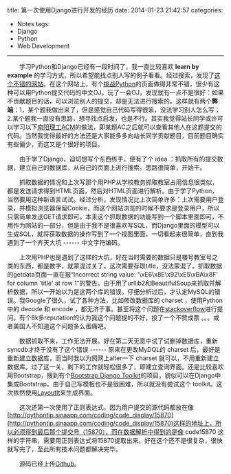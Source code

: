 title: 第一次使用Django进行开发的经历
date:  2014-01-23 21:42:57
categories:
- Notes
tags:
- Django
- Python
- Web Development

------

　　学习Python和Django已经有一段时间了，我一直比较喜欢 **learn by example** 的学习方式，所以希望能找点别人写的例子看看。经过搜索，发现了[这个不错的网站](http://pythontip.sinaapp.com/)。在这个网站上，有个[挑战Python](http://pythontip.sinaapp.com/)的页面做得非常不错，很少有这种可以用Python提交代码的中文OJ。玩了一会OJ，发现就有一点不是很好：如果不贡献题目的话，可以浏览别人的提交，却是无法进行搜索的。这样就有两个**弊端**：1，某个题我做出来了，但是感觉自己代码写得很笨，没法学习别人怎么写；2.某个题我一直没有思路，想寻找点启发，也是不行。其实我觉得站长同学或许可以学习以下[南阳理工ACM](acm.nyist.net)的做法，即某题AC之后就可以查看其他人在这题提交的代码。当然我觉得最好的方法还是大家能多多向站长同学贡献题目，目前题目确实有些偏少，而这又是个很好的项目。

<!--more-->
　　由于学了Django，迫切想写个东西练手，便有了个 idea ：抓取所有的提交数据，建立自己的数据库，从自己的页面上进行搜索。思路很简单，开始干。

　　抓取数据的情况和上次写那个用PHP从学校教务抓取教室占用信息很类似，都是发送请求得到HTML页面，然后对HTML页面进行解析。由于学了Python，当然要用这种新语言试试。经过分析，发现情况比上次简单许多：上次需要用户登录，并模拟浏览器保留Cookie，而这个网站浏览的时候不要求是登录用户，所以只需简单发送GET请求即可。本来这个抓取数据的功能写到一个脚本里面即可，不用作为网站的一部分，但是由于我不是很喜欢写SQL，而Django里面的模型可以生成SQL，就将获取数据的操作写到了一个视图里面。一切看起来很简单，直到我遇到了一个齐天大坑 ------ 中文字符编码。

　　上次用PHP也是遇到了这样的大坑，好在当时需要的数据只是楼号教室号之类的东西，都是数字，就蒙混过关了。这次需要存取title，没法蒙混了。抓取数据的getdata页面一直在报“Incorrect string value: '\xE6\x8E\x92\xE5\xBA\x8F' for column 'title' at row 1”的警告。由于用了urllib2和BeautifulSoup来抓取并解析数据，所以一开始以为是这两个库的错误。仔细分析过后，才认定MySQL的错误。我Google了很久，试了各种方法，比如修改数据库的 charset ，使用Python中的 decode 和 encode ，都无济于事。甚至将这个问题在[stackoverflow](http://stackoverflow.com/questions/21286034/incorrect-string-value-xe6-x8e-x92-xe5-xba-x8f-for-column-title-at-row-1/21286376?noredirect=1#21286376)进行提问。有个8k多reputation的认为我这个问题提的不好，投了一个不赞成票 。。。或者美国人不知道这个问题多么蛋痛吧。

　　数据抓取不来，工作无法开展。好在第二天无意中试了试删掉数据库，重新syncdb才终于没有了这个错误 ------ 原来在更改MyDQL的 charset 后，最好是重新建立数据库，而当时我以为照网上alter一下 charset 就可以，不用重新建立数据库。过了这一关，剩下的工作就轻松很多了，即建立查询界面。还是比较喜欢用Bootstrap，搜到有个[Bootstrap Django Toolkit](https://github.com/dyve/django-bootstrap-toolkit)的项目，貌似可以在Django中集成Bootstrap。由于自己写模板也不是很困难，所以就没有尝试这个 toolkit。这次依然使用[LayoutIt](http://www.layoutit.com/cn/)来生成界面。

　　这次还第一次使用了正则表达式。因为用户提交的源代码都放在像[http://pythontip.sinaapp.com/coding/code_display/15870](http://pythontip.sinaapp.com/coding/code_display/15870)这样的地址上，所以必须得到最后那个提交号（15870），而在数据解析中得到的是像 code15870 这样的字符串，需要用正则表达式将15870提取出来。好在这个还不是很复杂，很快就写完了，至此所有技术问题都解决完毕。

　　源码已经上传[Github](https://github.com/whilgeek/PythonChallengeSearch)。
